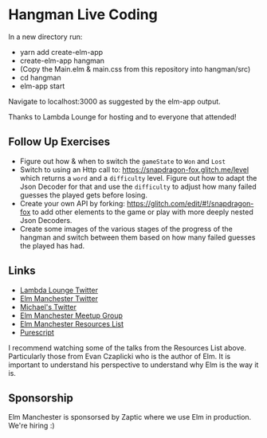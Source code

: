 # Hangman Live Coding

In a new directory run:

- yarn add create-elm-app
- create-elm-app hangman
- (Copy the Main.elm & main.css from this repository into hangman/src)
- cd hangman
- elm-app start

Navigate to localhost:3000 as suggested by the elm-app output.

Thanks to Lambda Lounge for hosting and to everyone that attended!


## Follow Up Exercises

- Figure out how & when to switch the `gameState` to `Won` and `Lost`
- Switch to using an Http call to: https://snapdragon-fox.glitch.me/level which
  returns a `word` and a `difficulty` level. Figure out how to adapt the Json
  Decoder for that and use the `difficulty` to adjust how many failed guesses
  the played gets before losing.
- Create your own API by forking: https://glitch.com/edit/#!/snapdragon-fox to
  add other elements to the game or play with more deeply nested Json Decoders.
- Create some images of the various stages of the progress of the hangman and
  switch between them based on how many failed guesses the played has had.


## Links

- [Lambda Lounge Twitter](https://twitter.com/lambdamcr)
- [Elm Manchester Twitter](https://twitter.com/elm_manchester)
- [Michael's Twitter](https://twitter.com/michaelpjones)
- [Elm Manchester Meetup Group](https://www.meetup.com/elm-manchester)
- [Elm Manchester Resources List](https://github.com/michaeljones/elm-manchester-resources)
- [Purescript](http://www.purescript.org/)

I recommend watching some of the talks from the Resources List above. Particularly those from Evan
Czaplicki who is the author of Elm. It is important to understand his perspective to understand why
Elm is the way it is.


## Sponsorship

Elm Manchester is sponsorsed by Zaptic where we use Elm in production. We're hiring :)
